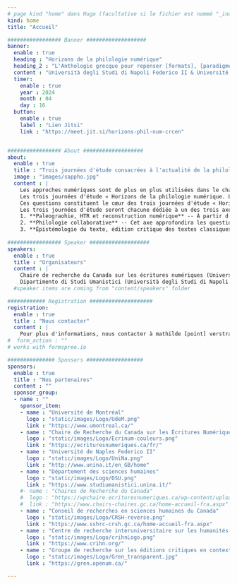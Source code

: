 ```yaml
---
# page kind "home" dans Hugo (facultative si le fichier est nommé "_index.md")
kind: home
title: "Accueil"

################# Banner ###################
banner:
  enable : true
  heading : "Horizons de la philologie numérique"
  heading_2 : "L'Anthologie grecque pour repenser [formats], [paradigmes] et [collaboration]"
  content : "Università degli Studi di Napoli Federico II & Université de Montréal, 16-18 avril 2024"
  timer:
    enable : true
    year : 2024
    month : 04
    day : 16
  button:
    enable : true
    label : "Lien Jitsi"
    link : "https://meet.jit.si/horizons-phil-num-crcen"


################# About ###################
about:
  enable : true
  title : "Trois journées d'étude consacrées à l'actualité de la philologie à l'ère du numérique, à partir de l'*Anthologie grecque*"
  image : "images/sappho.jpg"
  content : |
    Les approches numériques sont de plus en plus utilisées dans le champ des études classiques. Alors que cette nouvelle forme de philologie s'attèle à préserver, explorer et interpréter la littérature ancienne, l'adoption du numérique nécessite néanmoins de repenser l'épistémologie de ce champ disciplinaire en évolution. En effet, cette transition vers le numérique ouvre de nouvelles perspectives, non seulement dans notre approche et notre évaluation critique des textes, mais aussi dans la façon dont nous collaborons pour enrichir notre compréhension collective. 
    Les trois journées d'étude « Horizons de la philologie numérique. L'*Anthologie grecque* pour repenser formats, paradigmes et collaboration » (16-18 avril 2024, Università degli Studi di Napoli Federico II & Université de Montréal) engagera réflexions et discussions sur les méthodologies et motivations qui sous-tendent le choix d'un outil, dans la mesure où ces choix reflètent des conceptions épistémologiques spécifiques ainsi que des besoins distincts. Quelles implications découlent de la rencontre entre des textes millénaires et les environnements numériques complexes ? Comment devrions-nous traiter les données engendrées par les projets issus des *Digital Classics* ? Comment pouvons-nous envisager leur structuration pour les rendre accessibles, les valoriser et les réutiliser ? 
    Ces questions constituent le cœur des trois journées d'étude « Horizons de la philologie numérique. L'*Anthologie grecque* pour repenser formats, paradigmes et collaboration » (16-18 avril 2024, Università degli Studi di Napoli Federico II & Université de Montréal). L'objectif de cet événement est d'engager une réflexion critique sur les fondements épistémologiques des projets d'édition ou d'étude de textes classiques à l'ère numérique, en se concentrant spécifiquement sur l'étude de cas de l'Anthologie grecque, permettant de valoriser la plateforme et les données issues du projet « Pour une édition numérique et collaborative de l'Anthologie grecque », mené à la Chaire de Recherche du Canada sur les Écritures Numériques depuis 2014. 
    Les trois journées d'étude seront chacune dédiée à un des trois axes de l'événement. Chaque jour débutera par des conférences et se terminera sur un atelier pratique permettant d'explorer concrètement les concepts discutés et d'appliquer les méthodologies présentées.
    1. **Paleograohie, HTR et reconstruction numérique** -- À partir d'études de cas, utilisant la reconnaissance de l'écriture manuscrite (HTR), la reconstruction numérique en passant par différentes applications d'intelligence artificielle, cet axe analysera les différentes méthodologies et utilisations pouvant être faites des récentes avancées techniques offrant de nouvelles perspectives pour la préservation et la compréhension du patrimoine classique.
    2. **Philologie collaborative** -- Cet axe approfondira les questionnements épistémologiques issus des projets collaboratifs faisant appel au domaine des humanités numériques. Il mettra en avant les collaborations interdisciplinaires en analysant comment celles-ci façonnent notre compréhension des textes anciens à l'ère numérique. En examinant les dynamiques de collaboration, cet axe explorera comment les approches plurielles enrichissent la recherche, ouvrant ainsi de nouvelles perspectives et méthodologies pour aborder et interpréter les sources anciennes. 
    3. **Épistémologie du texte, édition critique des textes classiques** -- Cet axe approfondira les questionnements épistémologiques liés aux choix techniques effectués dans le cadre des éditions de textes classiques. En mettant l'accent sur l'édition critique, il explorera comment ces choix méthodologiques influencent notre compréhension et notre interprétation des textes anciens, examinant comment les décisions éditoriales impactent la transmission, la préservation et la perception des œuvres classiques.
    
################# Speaker ###################
speakers:
  enable : true
  title : "Organisateurs"
  content : | 
    Chaire de recherche du Canada sur les écritures numériques (Université de Montréal)  
    Dipartimento di Studi Umanistici (Università degli Studi di Napoli Federico II) 
  #speaker items are coming from "content/speakers" folder

############ Registration ####################
registration:
  enable : true
  title : "Nous contacter"
  content : |
    Pour plus d'informations, nous contacter à mathilde [point] verstraete [arobase] umontreal [point] ca.
#  form_action : "" 
# works with formspree.io

############### Sponsors ##################
sponsors:
  enable : true
  title : "Nos partenaires"
  content : ""
  sponsor_group:
  - name : ""
    sponsor_item:
    - name : "Université de Montréal" 
      logo : "static/images/Logo/UdeM.png" 
      link : "https://www.umontreal.ca/"
    - name : "Chaire de Recherche du Canada sur les Écritures Numériques"
      logo : "static/images/Logo/Ecrinum-couleurs.png"
      link : "https://ecrituresnumeriques.ca/fr/"
    - name : "Université de Naples Federico II" 
      logo : "static/images/Logo/UniNa.png" 
      link : "http://www.unina.it/en_GB/home"
    - name : "Département des sciences humaines" 
      logo : "static/images/Logo/DSU.png" 
      link : "https://www.studiumanistici.unina.it/"
    #- name : "Chaires de Recherche du Canada"
    #  logo : "https://wpchaire.ecrituresnumeriques.ca/wp-content/uploads/2018/07/Chaire-canada-768x358.png"
    #  link : "https://www.chairs-chaires.gc.ca/home-accueil-fra.aspx"
    - name : "Conseil de recherches en sciences humaines du Canada"
      logo : "static/images/Logo/CRSH-reverse.png"
      link : "https://www.sshrc-crsh.gc.ca/home-accueil-fra.aspx"
    - name : "Centre de recherche interuniversitaire sur les humanités numériques"
      logo : "static/images/Logo/crihnLogo.png"
      link : "https://www.crihn.org/"
    - name : "Groupe de recherche sur les éditions critiques en contexte numérique"
      logo : "static/images/Logo/Gren_transparent.jpg"
      link : "https://gren.openum.ca/"

---
```

